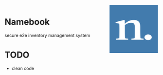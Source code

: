 <img align="right" width="159px" src="https://raw.githubusercontent.com/husseinamine/namebook/master/api/public/namebook.png">

# Namebook
secure e2e inventory management system

# TODO 
- clean code